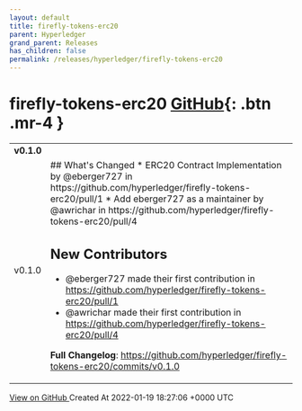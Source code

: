 ```yaml
---
layout: default
title: firefly-tokens-erc20
parent: Hyperledger
grand_parent: Releases
has_children: false
permalink: /releases/hyperledger/firefly-tokens-erc20
---
```


# firefly-tokens-erc20 <span class="fs-3 right-align">[GitHub](https://github.com/hyperledger/firefly-tokens-erc20){: .btn .mr-4 }</span>


<div>
    <table>
        <tr>
            <td colspan="2">
                <b>
                    v0.1.0
                </b>
            </td>
        </tr>
        <tr>
            <td>
                <span class="chip">
                    v0.1.0
                </span>
            </td>
            <td>
                ## What's Changed
* ERC20 Contract Implementation by @eberger727 in https://github.com/hyperledger/firefly-tokens-erc20/pull/1
* Add eberger727 as a maintainer by @awrichar in https://github.com/hyperledger/firefly-tokens-erc20/pull/4

## New Contributors
* @eberger727 made their first contribution in https://github.com/hyperledger/firefly-tokens-erc20/pull/1
* @awrichar made their first contribution in https://github.com/hyperledger/firefly-tokens-erc20/pull/4

**Full Changelog**: https://github.com/hyperledger/firefly-tokens-erc20/commits/v0.1.0
            </td>
        </tr>
    </table>
    <a href="https://github.com/hyperledger/firefly-tokens-erc20/releases/tag/v0.1.0" class=".btn">
        View on GitHub
    </a>
    <span class="right-align">
        Created At 2022-01-19 18:27:06 +0000 UTC
    </span>
</div>

